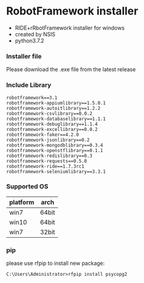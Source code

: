# RobotFramework installer

- RIDE+rRbotFramework installer for windows 
- created by NSIS
- python3.7.2

### Installer file
Please download the .exe file from the latest release

### Include Library
```
robotframework==3.1
robotframework-appiumlibrary==1.5.0.1
robotframework-autoitlibrary==1.2.2
robotframework-csvlibrary==0.0.2
robotframework-databaselibrary==1.1.1
robotframework-debuglibrary==1.1.4
robotframework-excellibrary==0.0.2
robotframework-faker==4.2.0
robotframework-jsonlibrary==0.2
robotframework-mongodblibrary==0.3.4
robotframework-openstflibrary==0.1.1
robotframework-redislibrary==0.3
robotframework-requests==0.5.0
robotframework-ride==1.7.3rc1
robotframework-seleniumlibrary==3.3.1
```
### Supported OS
|platform|arch|
|---|-----|
|win7|64bit|
|win10|64bit|
|win7|32bit|

### pip
please use rfpip to install new package:
```
C:\Users\Administrator>rfpip install psycopg2
```
